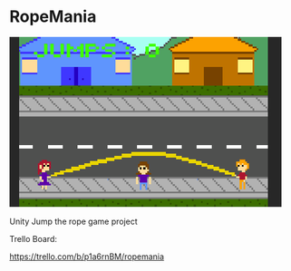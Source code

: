 # RopeMania
![Current state](https://github.com/Ucamo/RopeMania/blob/master/Promo%20Images/gif12.gif)

Unity Jump the rope game project

Trello Board:

https://trello.com/b/p1a6rnBM/ropemania
